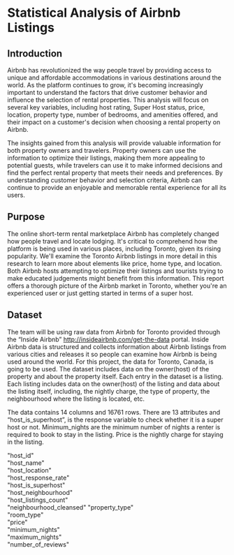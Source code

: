 # Statistical Analysis of Airbnb Listings

## Introduction 

Airbnb has revolutionized the way people travel by providing access to unique and affordable accommodations in various destinations around the world. As the platform continues to grow, it's becoming increasingly important to understand the factors that drive customer behavior and influence the selection of rental properties. This analysis will focus on several key variables, including host rating, Super Host status, price, location, property type, number of bedrooms, and amenities offered, and their impact on a customer's decision when choosing a rental property on Airbnb. 

The insights gained from this analysis will provide valuable information for both property owners and travelers. Property owners can use the information to optimize their listings, making them more appealing to potential guests, while travelers can use it to make informed decisions and find the perfect rental property that meets their needs and preferences. By understanding customer behavior and selection criteria, Airbnb can continue to provide an enjoyable and memorable rental experience for all its users. 

## Purpose 

The online short-term rental marketplace Airbnb has completely changed how people travel and locate lodging. It's critical to comprehend how the platform is being used in various places, including Toronto, given its rising popularity. We'll examine the Toronto Airbnb listings in more detail in this research to learn more about elements like price, home type, and location. Both Airbnb hosts attempting to optimize their listings and tourists trying to make educated judgements might benefit from this information. This report offers a thorough picture of the Airbnb market in Toronto, whether you're an experienced user or just getting started in terms of a super host. 

## Dataset 

The team will be using raw data from Airbnb for Toronto provided through the “Inside Airbnb” http://insideairbnb.com/get-the-data portal. Inside Airbnb data is structured and collects information about Airbnb listings from various cities and releases it so people can examine how Airbnb is being used around the world. For this project, the data for Toronto, Canada, is going to be used. The dataset includes data on the owner(host) of the property and about the property itself. Each entry in the dataset is a listing. Each listing includes data on the owner(host) of the listing and data about the listing itself, including, the nightly charge, the type of property, the neighbourhood where the listing is located, etc. 

The data contains 14 columns and 16761 rows. There are 13 attributes and “host_is_superhost”, is the response variable to check whether it is a super host or not. Minimum_nights are the minimum number of nights a renter is required to book to stay in the listing. Price is the nightly charge for staying in the listing. 

"host_id"                 
"host_name"               
"host_location"          
“host_response_rate"    
"host_is_superhost"       
"host_neighbourhood"      
"host_listings_count"     
"neighbourhood_cleansed" 
"property_type"           
"room_type"               
"price"                   
"minimum_nights"          
"maximum_nights"          
"number_of_reviews"      

 
